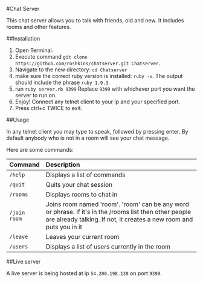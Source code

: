 #Chat Server

This chat server allows you to talk with friends, old and new. It includes rooms and other features.

##Installation

1. Open Terminal.
2. Execute command `git clone https://github.com/roshkins/chatserver.git Chatserver`.
3. Navigate to the new directory: `cd Chatserver`
4. make sure the correct ruby version is installed: `ruby -v`. The output should include the phrase `ruby 1.9.3`.
5. run `ruby server.rb 9399` Replace `9399` with whichever port you want the server to run on.
6. Enjoy! Connect any telnet client to your ip and your specified port.
7. Press ctrl+c TWICE to exit.

##Usage

In any telnet client you may type to speak, followed by pressing enter. By default anybody who is not in a room will see your chat message. 

Here are some commands:

|Command|Description|
|:------|:----------|
|`/help`|Displays a list of commands|
|`/quit`|Quits your chat session|
|`/rooms`|Displays rooms to chat in|
|`/join room`|Joins room named 'room'. 'room' can be any word or phrase. If it's in the /rooms list then other people are already talking. If not, it creates a new room and puts you in it|
|`/leave`|Leaves your current room|
|`/users`|Displays a list of users currently in the room|

##Live server

A live server is being hosted at ip `54.200.198.139` on port `9399`.